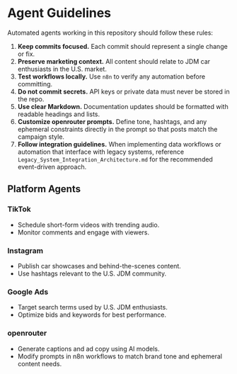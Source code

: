# Agent Guidelines

Automated agents working in this repository should follow these rules:

1. **Keep commits focused.** Each commit should represent a single change or fix.
2. **Preserve marketing context.** All content should relate to JDM car enthusiasts in the U.S. market.
3. **Test workflows locally.** Use `n8n` to verify any automation before committing.
4. **Do not commit secrets.** API keys or private data must never be stored in the repo.
5. **Use clear Markdown.** Documentation updates should be formatted with readable headings and lists.
6. **Customize openrouter prompts.** Define tone, hashtags, and any ephemeral constraints directly in the prompt so that posts match the campaign style.
7. **Follow integration guidelines.** When implementing data workflows or automation that interface with legacy systems, reference `Legacy_System_Integration_Architecture.md` for the recommended event-driven approach.

## Platform Agents

### TikTok
- Schedule short-form videos with trending audio.
- Monitor comments and engage with viewers.

### Instagram
- Publish car showcases and behind-the-scenes content.
- Use hashtags relevant to the U.S. JDM community.

### Google Ads
- Target search terms used by U.S. JDM enthusiasts.
- Optimize bids and keywords for best performance.

### openrouter
- Generate captions and ad copy using AI models.
- Modify prompts in n8n workflows to match brand tone and ephemeral content needs.
